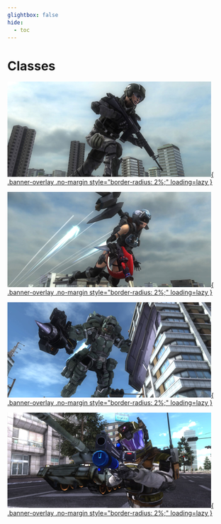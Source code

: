 ```yaml
---
glightbox: false
hide:
  - toc
---
```


<style>
  .md-content__button {
    display: none;
  }
</style>

# Classes

<p markdown>

  [![Ranger](../images/classes/ranger/ranger.png){ .banner-overlay .no-margin style="border-radius: 2%;" loading=lazy }](ranger.md)

  [![Wing Diver](../images/classes/wingdiver/diver05.png){ .banner-overlay .no-margin style="border-radius: 2%;" loading=lazy }](wing_diver.md)

  [![Fencer](../images/classes/fencer/fencer10.png){ .banner-overlay .no-margin style="border-radius: 2%;" loading=lazy }](fencer.md)

  [![Air Raider](../images/classes/airraider/air_raider07.png){ .banner-overlay .no-margin style="border-radius: 2%;" loading=lazy }](air_raider.md)

</p>
